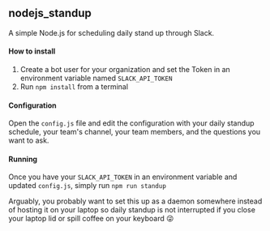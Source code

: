 ## nodejs_standup

A simple Node.js for scheduling daily stand up through Slack.

#### How to install
1. Create a bot user for your organization and set the Token in an environment
variable named `SLACK_API_TOKEN`
1. Run `npm install` from a terminal

#### Configuration
Open the `config.js` file and edit the configuration with your daily standup
schedule, your team's channel, your team members, and the questions you want
to ask.

#### Running
Once you have your `SLACK_API_TOKEN` in an environment variable and updated
`config.js`, simply run `npm run standup`

Arguably, you probably want to set this up as a daemon somewhere instead of
hosting it on your laptop so daily standup is not interrupted if you close
your laptop lid or spill coffee on your keyboard :stuck_out_tongue_winking_eye:
